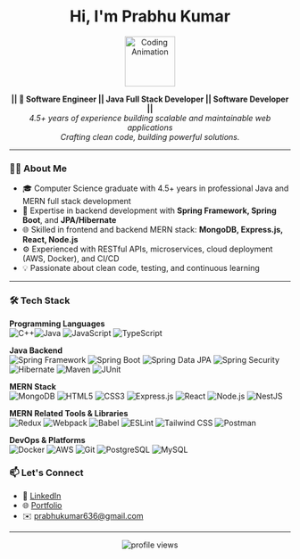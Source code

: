 <!-- GitHub README for profile -->
<h1 align="center">Hi, I'm Prabhu Kumar</h1>
<p align="center">
  <img src="https://cdn-icons-png.flaticon.com/512/226/226777.png" width="90" alt="Coding Animation" />
</p>

<p align="center">
  <b>|| 🚀 Software Engineer || Java Full Stack Developer || Software Developer ||</b><br />
  <i>4.5+ years of experience building scalable and maintainable web applications</i><br />
  <i>Crafting clean code, building powerful solutions.</i>
</p>


---
### 🧑‍💻 About Me

- 🎓 Computer Science graduate with 4.5+ years in professional Java and MERN full stack development  
- 💼 Expertise in backend development with **Spring Framework, Spring Boot**, and **JPA/Hibernate**  
- 🌐 Skilled in frontend and backend MERN stack: **MongoDB, Express.js, React, Node.js**  
- ⚙️ Experienced with RESTful APIs, microservices, cloud deployment (AWS, Docker), and CI/CD  
- 💡 Passionate about clean code, testing, and continuous learning  
---
<!--
### 📈 GitHub Stats

<p align="center">
  <img src="https://github-readme-stats.vercel.app/api?username=prabhukumar1907&show_icons=true&theme=github_dark&count_private=true&hide=issues" /><img src="https://github-readme-streak-stats.herokuapp.com/?user=prabhukumar1907&theme=dark"/>
</p>
-->

### 🛠️ Tech Stack

**Programming Languages**  
![C++](https://img.shields.io/badge/-C++-black?style=flat-square&logo=c%2B%2B&logoColor=white)![Java](https://img.shields.io/badge/-Java-black?style=flat-square&logo=openjdk&logoColor=white)
 ![JavaScript](https://img.shields.io/badge/-JavaScript-black?style=flat-square&logo=javascript)  ![TypeScript](https://img.shields.io/badge/-TypeScript-black?style=flat-square&logo=typescript)  

**Java Backend**  
![Spring Framework](https://img.shields.io/badge/-Spring_Framework-black?style=flat-square&logo=spring)  ![Spring Boot](https://img.shields.io/badge/-Spring_Boot-black?style=flat-square&logo=springboot)  ![Spring Data JPA](https://img.shields.io/badge/-Spring_Data_JPA-black?style=flat-square&logo=spring)  ![Spring Security](https://img.shields.io/badge/-Spring_Security-black?style=flat-square&logo=spring)  ![Hibernate](https://img.shields.io/badge/-Hibernate-black?style=flat-square&logo=hibernate)  ![Maven](https://img.shields.io/badge/-Maven-black?style=flat-square&logo=apachemaven)  ![JUnit](https://img.shields.io/badge/-JUnit-black?style=flat-square&logo=junit5)  

**MERN Stack**  
![MongoDB](https://img.shields.io/badge/-MongoDB-black?style=flat-square&logo=mongodb) ![HTML5](https://img.shields.io/badge/-HTML5-black?style=flat-square&logo=html5&logoColor=E34F26)
![CSS3](https://img.shields.io/badge/-CSS3-black?style=flat-square&logo=css&logoColor=1572B6) ![Express.js](https://img.shields.io/badge/-Express.js-black?style=flat-square&logo=express)  ![React](https://img.shields.io/badge/-React-black?style=flat-square&logo=react)  ![Node.js](https://img.shields.io/badge/-Node.js-black?style=flat-square&logo=node.js)  ![NestJS](https://img.shields.io/badge/-NestJS-black?style=flat-square&logo=nestjs&logoColor=red)

**MERN Related Tools & Libraries**  
![Redux](https://img.shields.io/badge/-Redux-black?style=flat-square&logo=redux)  ![Webpack](https://img.shields.io/badge/-Webpack-black?style=flat-square&logo=webpack)  ![Babel](https://img.shields.io/badge/-Babel-black?style=flat-square&logo=babel)  ![ESLint](https://img.shields.io/badge/-ESLint-black?style=flat-square&logo=eslint)  ![Tailwind CSS](https://img.shields.io/badge/-Tailwind_CSS-black?style=flat-square&logo=tailwind-css)  ![Postman](https://img.shields.io/badge/-Postman-black?style=flat-square&logo=postman&logoColor=white)


**DevOps & Platforms**  
![Docker](https://img.shields.io/badge/-Docker-black?style=flat-square&logo=docker) ![AWS](https://img.shields.io/badge/AWS-%23FF9900.svg?&logo=amazon-aws&logoColor=white)
  ![Git](https://img.shields.io/badge/-Git-black?style=flat-square&logo=git)  ![PostgreSQL](https://img.shields.io/badge/-PostgreSQL-black?style=flat-square&logo=postgresql) 
  ![MySQL](https://img.shields.io/badge/-MySQL-black?style=flat-square&logo=mysql&logoColor=#FFFFFF) 


### 📫 Let's Connect

- 💼 [LinkedIn](https://www.linkedin.com/in/prabhu-kumar-564768350/)
- 🌐 [Portfolio](https://prabhukumar.com)
- ✉️ prabhukumar636@gmail.com

---

<p align="center">
  <img src="https://komarev.com/ghpvc/?username=prabhukumar1907&color=blueviolet" alt="profile views" />
</p>
